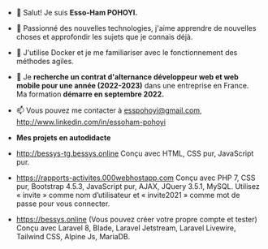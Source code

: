- 👋 Salut! Je suis **Esso-Ham POHOYI.**
- 👀 Passionné des nouvelles technologies, j'aime apprendre de nouvelles choses et approfondir les sujets que je connais déjà.
- 🌱 J'utilise Docker et je me familiariser avec le fonctionnement des méthodes agiles.
- 💞️ Je **recherche un contrat d'alternance développeur web et web mobile pour une année (2022-2023)** dans une entreprise en France. Ma formation **démarre en septembre 2022.**
- 📫 Vous pouvez me contacter à esspohoyi@gmail.com, http://www.linkedin.com/in/essoham-pohoyi
- **Mes projets en autodidacte**

- http://bessys-tg.bessys.online
  Conçu avec HTML, CSS pur, JavaScript pur.

- https://rapports-activites.000webhostapp.com
  Conçu avec PHP 7, CSS pur, Bootstrap 4.5.3, JavaScript pur, AJAX, JQuery 3.5.1, MySQL. Utilisez « invite » comme nom d’utilisateur et « invite2021 » comme mot de passe pour vous connecter.

- https://bessys.online (Vous pouvez créer votre propre compte et tester)
Conçu avec Laravel 8, Blade, Laravel Jetstream, Laravel Livewire, Tailwind CSS, Alpine Js, MariaDB.

<!---
Esso-Ham/Esso-Ham is a ✨ special ✨ repository because its `README.md` (this file) appears on your GitHub profile.
You can click the Preview link to take a look at your changes.
--->
